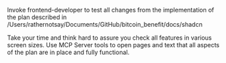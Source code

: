 Invoke frontend-developer to test all changes from the implementation of the plan described in /Users/rathernotsay/Documents/GitHub/bitcoin_benefit/docs/shadcn

Take your time and think hard to assure you check all features in various screen sizes. Use MCP Server tools to open pages and text that all aspects of the plan are in place and fully functional.